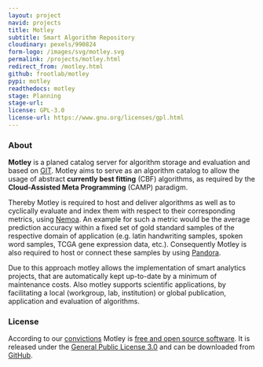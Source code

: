 ```yaml
---
layout: project
navid: projects
title: Motley
subtitle: Smart Algorithm Repository
cloudinary: pexels/990824
form-logo: /images/svg/motley.svg
permalink: /projects/motley.html
redirect_from: /motley.html
github: frootlab/motley
pypi: motley
readthedocs: motley
stage: Planning
stage-url:
license: GPL-3.0
license-url: https://www.gnu.org/licenses/gpl.html
---
```


### About
**Motley** is a planed catalog server for algorithm storage and evaluation and
based on [GIT](https://git-scm.com/). Motley aims to serve as an algorithm
catalog to allow the usage of abstract **currently best fitting** (CBF)
algorithms, as required by the **Cloud-Assisted Meta Programming** (CAMP)
paradigm.

Thereby Motley is required to host and deliver algorithms as well as to
cyclically evaluate and index them with respect to their corresponding metrics,
using [Nemoa](https://github.com/frootlab/nemoa). An example for such a metric
would be the average prediction accuracy within a fixed set of gold standard
samples of the respective domain of application (e.g. latin handwriting samples,
spoken word samples, TCGA gene expression data, etc.). Consequently Motley is
also required to host or connect these samples by using
[Pandora](https://github.com/frootlab/pandora).

Due to this approach motley allows the implementation of smart analytics
projects, that are automatically kept up-to-date by a minimum of maintenance
costs. Also motley supports scientific applications, by facilitating a local
(workgroup, lab, institution) or global publication, application and evaluation
of algorithms.

### License
According to our [convictions](/corporate/2019/03/19/welcome-at-frootlab.html)
Motley is [free and open source
software](https://en.wikipedia.org/wiki/Free_and_open-source_software). It is
released under the [General Public License
3.0](https://www.gnu.org/licenses/gpl-3.0.html) and can be downloaded from
[GitHub](https://github.com/frootlab/motley).
